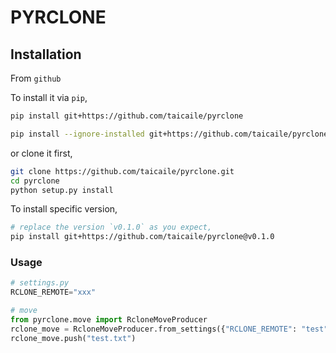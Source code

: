 # PYRCLONE

## Installation

From `github`

To install it via `pip`,

```bash
pip install git+https://github.com/taicaile/pyrclone

pip install --ignore-installed git+https://github.com/taicaile/pyrclone
```

or clone it first,

```bash
git clone https://github.com/taicaile/pyrclone.git
cd pyrclone
python setup.py install
```

To install specific version,

```bash
# replace the version `v0.1.0` as you expect,
pip install git+https://github.com/taicaile/pyrclone@v0.1.0
```

### Usage

```python
# settings.py
RCLONE_REMOTE="xxx"

# move
from pyrclone.move import RcloneMoveProducer
rclone_move = RcloneMoveProducer.from_settings({"RCLONE_REMOTE": "test"})
rclone_move.push("test.txt")
```

